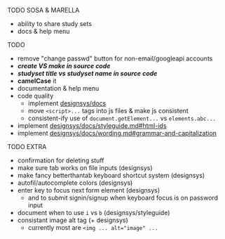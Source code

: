 TODO SOSA & MARELLA
 - ability to share study sets
 - docs & help menu

TODO
 - remove "change passwd" button for non-email/googleapi accounts
 - ***create VS make in source code***
 - ***studyset title vs studyset name in source code***
 - **camelCase** it
 - documentation & help menu
 - code quality
    - implement [designsys/docs](https://codeberg.org/ehanahamed/designsys/src/branch/main/docs/)
    - move `<script>...` tags into js files & make js consistent
    - consistent-ify use of `document.getElement...` vs `elements.abc...`
 - implement [designsys/docs/styleguide.md#html-ids](https://codeberg.org/ehanahamed/designsys/src/branch/main/docs/styleguide.md#html-ids)
 - implement [designsys/docs/wording.md#grammar-and-capitalization](https://codeberg.org/ehanahamed/designsys/src/branch/main/docs/wording.md#grammar-and-capitalization)

TODO EXTRA
 - confirmation for deleting stuff
 - make sure tab works on file inputs (designsys)
 - make fancy betterthantab keyboard shortcut system (designsys)
 - autofil/autocomplete colors (designsys)
 - enter key to focus next form element (designsys)
   - and to submit signin/signup when keyboard focus is on password input
 - document when to use `i` vs `b` (designsys/styleguide)
 - consistant image alt tag (+ designsys)
   - currently most are `<img ... alt="image" ...`
